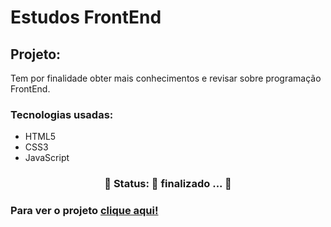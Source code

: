 # Estudos FrontEnd
## Projeto:
Tem por finalidade obter mais conhecimentos e revisar sobre programação FrontEnd.

### Tecnologias usadas:
- HTML5
- CSS3
- JavaScript

<h3 align="center"> 
	🚧  Status: 🚀 finalizado ...  🚧
</h3>

### Para ver o projeto [clique aqui!](https://daviafer.github.io/landing-page-dev-quest/)
